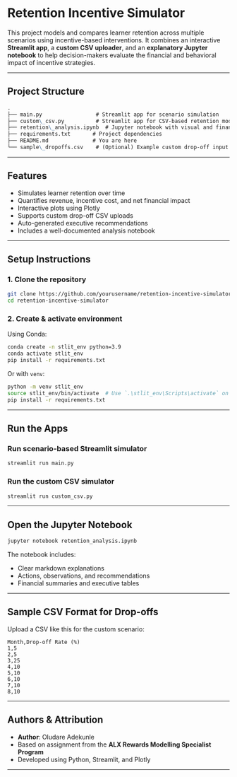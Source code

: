 
# Retention Incentive Simulator


This project models and compares learner retention across multiple scenarios using incentive-based interventions. It combines an interactive **Streamlit app**, a **custom CSV uploader**, and an **explanatory Jupyter notebook** to help decision-makers evaluate the financial and behavioral impact of incentive strategies.

---


## Project Structure

```markdown
.
├── main.py                 # Streamlit app for scenario simulation
├── custom\_csv.py          # Streamlit app for CSV-based retention modeling
├── retention\_analysis.ipynb  # Jupyter notebook with visual and financial analysis
├── requirements.txt       # Project dependencies
├── README.md              # You are here
└── sample\_dropoffs.csv    # (Optional) Example custom drop-off input

```

---

## Features

- Simulates learner retention over time
- Quantifies revenue, incentive cost, and net financial impact
- Interactive plots using Plotly
- Supports custom drop-off CSV uploads
- Auto-generated executive recommendations
- Includes a well-documented analysis notebook

---

## Setup Instructions

### 1. Clone the repository

```bash
git clone https://github.com/yourusername/retention-incentive-simulator.git
cd retention-incentive-simulator
```

### 2. Create & activate environment

Using Conda:

```bash
conda create -n stlit_env python=3.9
conda activate stlit_env
pip install -r requirements.txt
```

Or with `venv`:

```bash
python -m venv stlit_env
source stlit_env/bin/activate  # Use `.\stlit_env\Scripts\activate` on Windows
pip install -r requirements.txt
```

---

## Run the Apps

### Run scenario-based Streamlit simulator

```bash
streamlit run main.py
```

### Run the custom CSV simulator

```bash
streamlit run custom_csv.py
```

---

## Open the Jupyter Notebook

```bash
jupyter notebook retention_analysis.ipynb
```

The notebook includes:

* Clear markdown explanations
* Actions, observations, and recommendations
* Financial summaries and executive tables

---

## Sample CSV Format for Drop-offs

Upload a CSV like this for the custom scenario:

```csv
Month,Drop-off Rate (%)
1,5
2,5
3,25
4,10
5,10
6,10
7,10
8,10
```

---

## Authors & Attribution

* **Author**: Oludare Adekunle
* Based on assignment from the **ALX Rewards Modelling Specialist Program**
* Developed using Python, Streamlit, and Plotly

---

